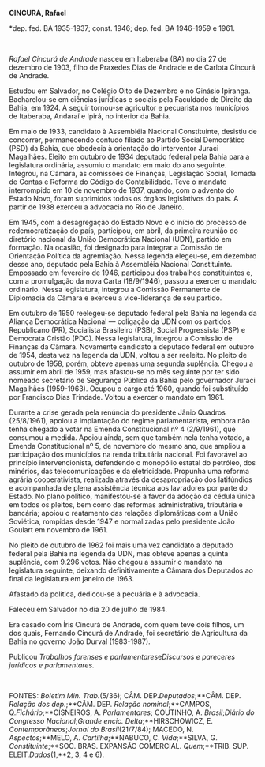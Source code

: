 **CINCURÁ, Rafael**

\*dep. fed. BA 1935-1937; const. 1946; dep. fed. BA 1946-1959 e 1961.

 

*Rafael Cincurá de Andrade* nasceu em Itaberaba (BA) no dia 27 de
dezembro de 1903, filho de Praxedes Dias de Andrade e de Carlota Cincurá
de Andrade.

Estudou em Salvador, no Colégio Oito de Dezembro e no Ginásio Ipiranga.
Bacharelou-se em ciências jurídicas e sociais pela Faculdade de Direito
da Bahia, em 1924. A seguir tornou-se agricultor e pecuarista nos
municípios de Itaberaba, Andaraí e Ipirá, no interior da Bahia.

Em maio de 1933, candidato à Assembléia Nacional Constituinte, desistiu
de concorrer, permanecendo contudo filiado ao Partido Social Democrático
(PSD) da Bahia, que obedecia à orientação do interventor Juraci
Magalhães. Eleito em outubro de 1934 deputado federal pela Bahia para a
legislatura ordinária, assumiu o mandato em maio do ano seguinte.
Integrou, na Câmara, as comissões de Finanças, Legislação Social, Tomada
de Contas e Reforma do Código de Contabilidade. Teve o mandato
interrompido em 10 de novembro de 1937, quando, com o advento do Estado
Novo, foram suprimidos todos os órgãos legislativos do país. A partir de
1938 exerceu a advocacia no Rio de Janeiro.

Em 1945, com a desagregação do Estado Novo e o início do processo de
redemocratização do país, participou, em abril, da primeira reunião do
diretório nacional da União Democrática Nacional (UDN), partido em
formação. Na ocasião, foi designado para integrar a Comissão de
Orientação Política da agremiação. Nessa legenda elegeu-se, em dezembro
desse ano, deputado pela Bahia à Assembléia Nacional Constituinte.
Empossado em fevereiro de 1946, participou dos trabalhos constituintes
e, com a promulgação da nova Carta (18/9/1946), passou a exercer o
mandato ordinário. Nessa legislatura, integrou a Comissão Permanente de
Diplomacia da Câmara e exerceu a vice-liderança de seu partido.

Em outubro de 1950 reelegeu-se deputado federal pela Bahia na legenda da
Aliança Democrática Nacional — coligação da UDN com os partidos
Republicano (PR), Socialista Brasileiro (PSB), Social Progressista (PSP)
e Democrata Cristão (PDC). Nessa legislatura, integrou a Comissão de
Finanças da Câmara. Novamente candidato a deputado federal em outubro de
1954, desta vez na legenda da UDN, voltou a ser reeleito. No pleito de
outubro de 1958, porém, obteve apenas uma segunda suplência. Chegou a
assumir em abril de 1959, mas afastou-se no mês seguinte por ter sido
nomeado secretário de Segurança Pública da Bahia pelo governador Juraci
Magalhães (1959-1963). Ocupou o cargo até 1960, quando foi substituído
por Francisco Dias Trindade. Voltou a exercer o mandato em 1961.

Durante a crise gerada pela renúncia do presidente Jânio Quadros
(25/8/1961), apoiou a implantação do regime parlamentarista, embora não
tenha chegado a votar na Emenda Constitucional nº 4 (2/9/1961), que
consumou a medida. Apoiou ainda, sem que também nela tenha votado, a
Emenda Constitucional nº 5, de novembro do mesmo ano, que ampliou a
participação dos municípios na renda tributária nacional. Foi favorável
ao princípio intervencionista, defendendo o monopólio estatal do
petróleo, dos minérios, das telecomunicações e da eletricidade. Propunha
uma reforma agrária cooperativista, realizada através da desapropriação
dos latifúndios e acompanhada de plena assistência técnica aos
lavradores por parte do Estado. No plano político, manifestou-se a favor
da adoção da cédula única em todos os pleitos, bem como das reformas
administrativa, tributária e bancária; apoiou o reatamento das relações
diplomáticas com a União Soviética, rompidas desde 1947 e normalizadas
pelo presidente João Goulart em novembro de 1961.

No pleito de outubro de 1962 foi mais uma vez candidato a deputado
federal pela Bahia na legenda da UDN, mas obteve apenas a quinta
suplência, com 9.296 votos. Não chegou a assumir o mandato na
legislatura seguinte, deixando definitivamente a Câmara dos Deputados ao
final da legislatura em janeiro de 1963.

Afastado da política, dedicou-se à pecuária e à advocacia.

Faleceu em Salvador no dia 20 de julho de 1984.

Era casado com Íris Cincurá de Andrade, com quem teve dois filhos, um
dos quais, Fernando Cincurá de Andrade, foi secretário de Agricultura da
Bahia no governo João Durval (1983-1987).

Publicou *Trabalhos forenses e parlamentares*e*Discursos e pareceres
jurídicos e parlamentares.*

 

FONTES: *Boletim Min. Trab.*(5/36); CÂM. DEP.*Deputados*;**CÂM. DEP.
*Relação dos* *dep.*;**CÂM. DEP. *Relação nominal*;**CAMPOS,
Q.*Fichário*;**CISNEIROS, A. *Parlamentares*; COUTINHO, A.
*Brasil*;*Diário do Congresso* *Nacional*;*Grande encic.
Delta*;**HIRSCHOWICZ, E. *Contemporâneos*;*Jornal do Brasil*(21/7/84);
MACEDO, N. *Aspectos*;**MELO, A. *Cartilha*;**NABUCO, C. *Vida*;**SILVA,
G. *Constituinte*;**SOC. BRAS. EXPANSÃO COMERCIAL. *Quem*;**TRIB. SUP.
ELEIT.*Dados*(1,**2, 3, 4 e 6).

 

 
